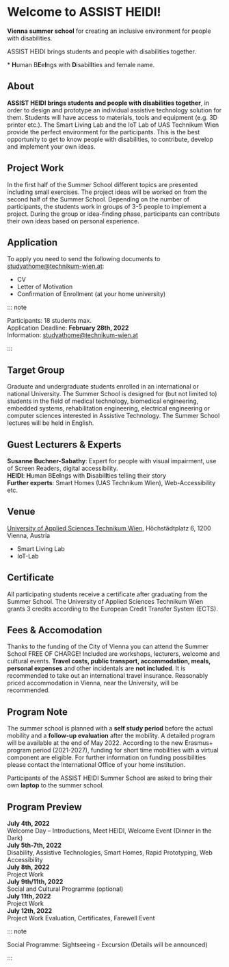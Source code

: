 # Welcome to ASSIST HEIDI!

<PdfContainer title="ASSIST HEIDI*" href="/assets/pdf/summer-school/at-summer-school-2022.pdf" thumb="/assets/pdf/summer-school/at-summer-school-2022.png">

**Vienna summer school** for creating an inclusive environment for people with disabilities.

<!-- **JULY 5-13, 2021** -->

ASSIST HEIDI brings students and people with disabilities together.

</PdfContainer>

\* **H**uman B**E**e**I**ngs with **D**isabil**I**ties and female name.

## About

**ASSIST HEIDI brings students and people with disabilities together**, in order to design and prototype an individual assistive technology solution for them.
Students will have access to materials, tools and equipment (e.g. 3D printer etc.).
The Smart Living Lab and the IoT Lab of UAS Technikum Wien provide the perfect environment for the participants.
This is the best opportunity to get to know people with disabilities, to contribute, develop and implement your own ideas.

## Project Work

In the first half of the Summer School different topics are presented including small exercises.
The project ideas will be worked on from the second half of the Summer School.
Depending on the number of participants, the students work in groups of 3-5 people to implement a project.
During the group or idea-finding phase, participants can contribute their own ideas based on personal experience.

## Application

To apply you need to send the following documents to [studyathome@technikum-wien.at](mailto:studyathome@technikum-wien.at):

- CV
- Letter of Motivation
- Confirmation of Enrollment (at your home university)

::: note

Participants: 18 students max.  
Application Deadline: **February 28th, 2022**  
Information: [studyathome@technikum-wien.at](mailto:studyathome@technikum-wien.at)

:::

## Target Group

Graduate and undergraduate students enrolled in an international or national University.
The Summer School is designed for (but not limited to) students in the field of medical technology, biomedical engineering, embedded systems, rehabilitation engineering, electrical engineering or computer sciences interested in Assistive Technology.
The Summer School lectures will be held in English.

## Guest Lecturers & Experts

**Susanne Buchner-Sabathy**: Expert for people with
visual impairment, use of Screen Readers, digital
accessibility.  
**HEIDI**: **H**uman B**E**e**I**ngs with **D**isabil**I**ties telling their
story  
**Further experts**: Smart Homes (UAS Technikum Wien), Web-Accessibility etc.

## Venue

[University of Applied Sciences Technikum Wien](/studyathome/partner/uastw/), Höchstädtplatz 6, 1200 Vienna, Austria

- Smart Living Lab
- IoT-Lab

<Youtube id="xBFLoPRD6rE"/>

## Certificate

All participating students receive a certificate after graduating from the Summer School.
The University of Applied Sciences Technikum Wien grants 3 credits according to the European Credit Transfer System (ECTS).

## Fees & Accomodation

Thanks to the funding of the City of Vienna you can attend the Summer School FREE OF CHARGE!
Included are workshops, lecturers, welcome and cultural events.
**Travel costs, public transport, accommodation, meals, personal expenses** and other incidentals are **not included**.
It is recommended to take out an international travel insurance.
Reasonably priced accommodation in Vienna, near the University, will be recommended.

## Program Note

The summer school is planned with a **self study period** before the actual mobility and a **follow-up evaluation** after the mobility.
A detailed program will be available at the end of May 2022.
According to the new Erasmus+ program period (2021-2027), funding for short time mobilities with a virtual component are eligible.
For further information on funding possibilities please contact the International Office of your home institution.

Participants of the ASSIST HEIDI Summer School are asked to bring their own **laptop** to the summer school.

## Program Preview

**July 4th, 2022**  
Welcome Day – Introductions, Meet HEIDI, Welcome Event (Dinner in the Dark)  
**July 5th-7th, 2022**  
Disability, Assistive Technologies, Smart Homes, Rapid Prototyping, Web Accessibility  
**July 8th, 2022**  
Project Work  
**July 9th/11th, 2022**  
Social and Cultural Programme (optional)  
**July 11th, 2022**  
Project Work  
**July 12th, 2022**  
Project Work Evaluation, Certificates, Farewell Event

::: note

Social Programme: Sightseeing - Excursion (Details will be announced)

:::
